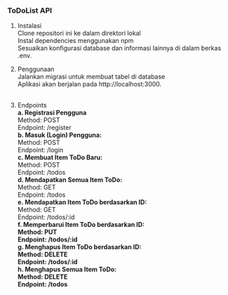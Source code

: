 ### ToDoList API
1. Instalasi <br>
Clone repositori ini ke dalam direktori lokal <br>
Instal dependencies menggunakan npm<br>
Sesuaikan konfigurasi database dan informasi lainnya di dalam berkas .env. <br>

2. Penggunaan <br>
Jalankan migrasi untuk membuat tabel di database<br>
Aplikasi akan berjalan pada http://localhost:3000. <br><br>

3. Endpoints <br>
<b> a. Registrasi Pengguna</b> <br>
Method: POST <br>
Endpoint: /register <br>
<b> b. Masuk (Login) Pengguna: </b> <br>
Method: POST <br>
Endpoint: /login  <br>
<b> c. Membuat Item ToDo Baru: </b> <br>
Method: POST<br>
Endpoint: /todos<br>
<b> d. Mendapatkan Semua Item ToDo: </b><br>
Method: GET <br>
Endpoint: /todos <br>
<b> e. Mendapatkan Item ToDo berdasarkan ID: </b> <br>
Method: GET <br>
Endpoint: /todos/:id <br>
<b> f. Memperbarui Item ToDo berdasarkan ID:<b><br>
Method: PUT<br>
Endpoint: /todos/:id <br>
<b> g. Menghapus Item ToDo berdasarkan ID:</b><br>
Method: DELETE <br>
Endpoint: /todos/:id <br>
<b> h. Menghapus Semua Item ToDo:</b> <br>
Method: DELETE <br>
Endpoint: /todos <br>
